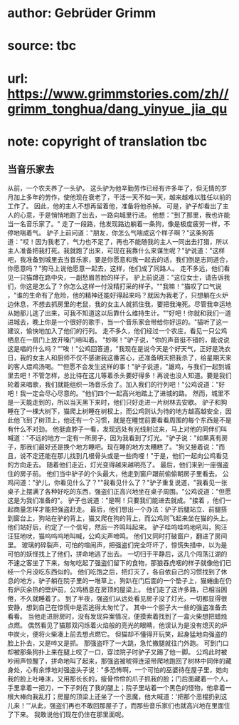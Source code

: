 # author: Gebrüder Grimm
# source: tbc
# url: https://www.grimmstories.com/zh//grimm_tonghua/dang_yinyue_jia_qu
# note: copyright of translation tbc

## 当音乐家去 

从前，一个农夫养了一头驴。
这头驴为他辛勤劳作已经有许多年了，但无情的岁月加上多年的劳作，使他现在衰老了，干活一天不如一天，越来越难以胜任以前的工作了。
因此，他的主人不想再留着他，准备将他杀掉。
可是，驴子却看出了主人的心意，于是悄悄地跑了出去，一路向城里行进。
他想："到了那里，我也许能当一名音乐家了。"
走了一段路，他发现路边躺着一条狗，像是极度疲劳一样，不停地喘着气。
驴子上前问道："朋友，你怎么气喘成这个样子啊？"这条狗答道："哎！因为我老了，气力也不足了，再也不能随我的主人一同出去打猎，所以主人准备把我打死。我就跑了出来，可现在我靠什么来谋生呢？"驴说道："这样吧，我准备到城里去当音乐家，要是你愿意和我一起去的话，我们倒是志同道合，你愿意吗？"狗马上说他愿意一起去，这样，他们成了同路人。
走不多远，他们看见一只猫蹲在路中央，一副愁眉苦脸的样子。
驴上前说道："这位女士，请告诉我们，你这是怎么了？你怎么这样一付没精打采的样子。""我嘛！"猫叹了口气说
，"谁的生命有了危险，他的精神还能好得起来吗？就因为我老了，只想躺在火炉边休息，不想去抓房里的老鼠，我的女主人就抓住我，要把我淹死。尽管我幸运地从她那儿逃了出来，可我不知道这以后靠什么维持生计。""好吧！你就和我们一道进城去，晚上你是一个很好的歌手，当一个音乐家会带给你好运的。"猫听了这一建议，愉快地加入了他们的行列。
走不多久，他们经过一个农庄，看见一只公鸡栖息在一扇门上放开嗓门啼叫着。
"妙啊！"驴子说，"你的声音挺不错的，能说说这是唱的什么吗？""唉！"公鸡回答道，"我现在是说今天是个好天气，正好是洗衣日，我的女主人和厨师不仅不感谢我这番苦心，还准备明天把我杀了，给星期天来的客人煨鸡汤喝。""但愿不会发生这样的事！"驴子说道，"雄鸡，与我们一起到城里去吧！不管怎样，总比待在这儿等着杀头要好得多！再说也没人知道。要是我们轮着来唱歌，我们就能组织一场音乐会了。加入我们的行列吧！"公鸡说道："好吧！我一定会尽心尽意的。"他们四个一起高兴地踏上了进城的路。
然而，城里不是一天能走到的，所以当天黑下来时，他们只好走进一片树林去安歇。
驴子和狗睡在了一棵大树下，猫爬上树睡在树杈上，而公鸡则认为待的地方越高越安全，因此他飞到了树顶上，他还有一个习惯，就是在睡觉前要看看周围的每个东西是不是有什么不对劲。
他挺直脖子一看，发现远处有光线射过来，马上对他的同伴们叫喊道："不远的地方一定有一所房子，因为我看到了灯光。"驴子说："如果真有房子，那我们最好还是换个地方睡吧。现在睡的地方太糟糕了。"狗又接着说："而且，说不定还能在那儿找到几根骨头或是一些肉哩！"于是，他们一起向公鸡看见的方向走去。
随着他们走近，灯光变得越来越明亮了。 最后，他们来到一座强盗住的房子前。
他们当中驴子的个头最大，他走到窗户跟前偷偷朝房子里看去。
公鸡问道："驴儿，你看见什么了？""我看见什么了？"驴子重复说道，"我看见一张桌子上摆满了各种好吃的东西，强盗们正高兴地坐在桌子周围。"公鸡说道："但愿这是为我们准备的"。
驴子也说道："是啊！只要我们能进去就成。"接着
，他们一起商量怎样才能把强盗赶走。
最后，他们想出一个办法：驴子后腿站立、前腿搭到窗台上，狗站在驴的背上，猫又爬在狗的背上，而公鸡则飞起来坐在猫的头上。
他们站好后，约定了一个信号，然后一齐鸣叫起来。
驴子哇呜哇呜地吼叫，狗汪汪狂地吠，猫呜呜呜地叫喊，公鸡尖声啼鸣。
他们又同时打破窗户，翻进了房间里。
玻璃的碎裂声，可怕的喧闹声，把强盗们完全吓坏了，惊慌失措中，以为是可怕的妖怪找上了他们，拼命地逃了出去。
一切归于平静后，这几个闯荡江湖的不速之客坐了下来，匆匆吃起了强盗们留下的食物，那狼吞虎咽的样子就像他们已经一个月没吃东西似的。
他们吃饱之后，把灯灭了，各自依自己的习惯找到了休息的地方，驴子躺在院子里的一堆草上，狗趴在门后面的一个垫子上，猫蜷曲在仍有炉灰余热的壁炉前，公鸡栖息在房顶的屋梁上。
他们走了这许多路，已相当困倦，不久就睡着了。
到了半夜，强盗们从远处看见房子没了灯光，一切都显得很安静，想到自己在惊慌中是否逃得太匆忙了。
其中一个胆子大一些的强盗准备去看看。
当他走进厨房时，没有发现异案情况，便摸索着找到了一盒火柴想把蜡烛点燃。
偶然看见了猫那双闪烁着火焰般的亮光的眼睛，他误认为是没有熄灭的炉中炭火，便将火柴凑上前去想点燃它。
但猫却不懂得开玩笑，起身猛地向强盗的脸上扑去，又是啐又是抓。
那强盗吓了一大跳，急忙撤腿就往门外跑。
可到门口却被那条狗扑上来在腿上咬了一口，穿过院子时驴子又踢了他一脚。
公鸡此时被吵闹声惊醒了，拼命地叫了起来，那强盗被唬得连滚带爬地跑回了树林中同伴的藏身处，心有余悸地对强盗头子说："多恐怖啊，一个可怕的巫婆待在屋子里，她向我的脸上吐唾沫，又用那长长的，瘦骨伶伶的爪子抓我的脸；门后面藏着一个人，手里拿着一把刀，一下子刺在了我的腿上；院子里站着一个黑色的怪物，他拿着一根大棒向我乱打；房屋的顶梁上还坐了一个恶魔，他大喊道：'把那个恶棍扔到这儿来！'"从此，强盗们再也不敢回那屋子了，而那些音乐家们也就高兴地在里面住了下来。
我敢说他们现在仍住在那里面呢。
